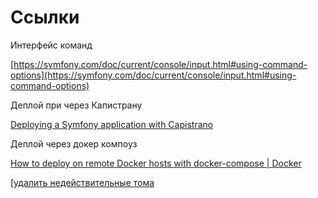 # Ссылки

Интерфейс команд

[https://symfony.com/doc/current/console/input.html#using-command-options](https://symfony.com/doc/current/console/input.html#using-command-options)

Деплой при через Капистрану

[Deploying a Symfony application with Capistrano](https://jontorrado.medium.com/deploying-a-symfony-application-with-capistrano-a954a1a03819)

Деплой через докер компоуз

[How to deploy on remote Docker hosts with docker-compose | Docker](https://www.docker.com/blog/how-to-deploy-on-remote-docker-hosts-with-docker-compose/)

[[удалить недействительные тома](удалить%20недействительные%20тома%20107f3009d19e4373a825569616ae9cc0.md)